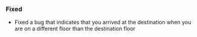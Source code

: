 ### Fixed
- Fixed a bug that indicates that you arrived at the destination when you are on a different floor than the destination floor
